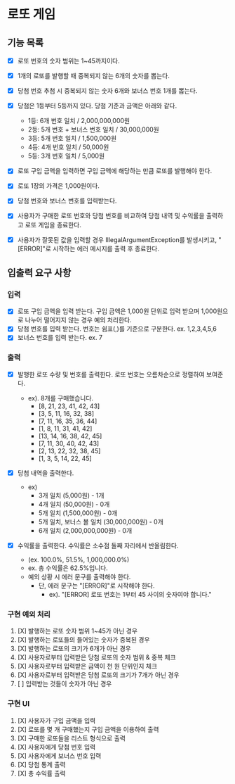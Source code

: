 # 로또 게임
## 기능 목록
- [X] 로또 번호의 숫자 범위는 1~45까지이다.
- [X] 1개의 로또를 발행할 때 중복되지 않는 6개의 숫자를 뽑는다.
- [X] 당첨 번호 추첨 시 중복되지 않는 숫자 6개와 보너스 번호 1개를 뽑는다.
- [X] 당첨은 1등부터 5등까지 있다. 당첨 기준과 금액은 아래와 같다.
   - 1등: 6개 번호 일치 / 2,000,000,000원
   - 2등: 5개 번호 + 보너스 번호 일치 / 30,000,000원
   - 3등: 5개 번호 일치 / 1,500,000원
   - 4등: 4개 번호 일치 / 50,000원
   - 5등: 3개 번호 일치 / 5,000원

- [X] 로또 구입 금액을 입력하면 구입 금액에 해당하는 만큼 로또를 발행해야 한다.
- [X] 로또 1장의 가격은 1,000원이다.
- [X] 당첨 번호와 보너스 번호를 입력받는다.
- [X] 사용자가 구매한 로또 번호와 당첨 번호를 비교하여 당첨 내역 및 수익률을 출력하고 로또 게임을 종료한다.
- [X] 사용자가 잘못된 값을 입력할 경우 IllegalArgumentException를 발생시키고, "[ERROR]"로 시작하는 에러 메시지를 출력 후 종료한다.

## 입출력 요구 사항
### 입력
* [X] 로또 구입 금액을 입력 받는다. 구입 금액은 1,000원 단위로 입력 받으며 1,000원으로 나누어 떨어지지 않는 경우 예외 처리한다.
* [X] 당첨 번호를 입력 받는다. 번호는 쉼표(,)를 기준으로 구분한다. ex. 1,2,3,4,5,6
* [X] 보너스 번호를 입력 받는다. ex. 7

### 출력
* [X] 발행한 로또 수량 및 번호를 출력한다. 로또 번호는 오름차순으로 정렬하여 보여준다.
  * ex). 8개를 구매했습니다.
    * [8, 21, 23, 41, 42, 43]
    * [3, 5, 11, 16, 32, 38]
    * [7, 11, 16, 35, 36, 44]
    * [1, 8, 11, 31, 41, 42]
    * [13, 14, 16, 38, 42, 45]
    * [7, 11, 30, 40, 42, 43]
    * [2, 13, 22, 32, 38, 45]
    * [1, 3, 5, 14, 22, 45]

* [X] 당첨 내역을 출력한다.
  * ex)
    * 3개 일치 (5,000원) - 1개
    * 4개 일치 (50,000원) - 0개
    * 5개 일치 (1,500,000원) - 0개
    * 5개 일치, 보너스 볼 일치 (30,000,000원) - 0개
    * 6개 일치 (2,000,000,000원) - 0개
* [X] 수익률을 출력한다. 수익률은 소수점 둘째 자리에서 반올림한다. 
  * (ex. 100.0%, 51.5%, 1,000,000.0%)
  * ex. 총 수익률은 62.5%입니다.
  * 예외 상황 시 에러 문구를 출력해야 한다. 
    * 단, 에러 문구는 "[ERROR]"로 시작해야 한다.
      * ex). "[ERROR] 로또 번호는 1부터 45 사이의 숫자여야 합니다."

### 구현 예외 처리
1. [X] 발행하는 로또 숫자 범위 1~45가 아닌 경우
2. [X] 발행하는 로또들의 들어있는 숫자가 중복된 경우
3. [X] 발행하는 로또의 크기가 6개가 아닌 경우 
4. [X] 사용자로부터 입력받은 당첨 로또의 숫자 범위 & 중복 체크
5. [X] 사용자로부터 입력받은 금액이 천 원 단위인지 체크
6. [X] 사용자로부터 입력받은 당첨 로또의 크기가 7개가 아닌 경우
7. [ ] 입력받는 것들이 숫자가 아닌 경우 

### 구현 UI
1. [X] 사용자가 구입 금액을 입력
2. [X] 로또를 몇 개 구매했는지 구입 금액을 이용하여 출력
3. [X] 구매한 로또들을 리스트 형식으로 출력
4. [X] 사용자에게 당첨 번호 입력
5. [X] 사용자에게 보너스 번호 입력
6. [X] 당첨 통계 출력
7. [X] 총 수익률 출력